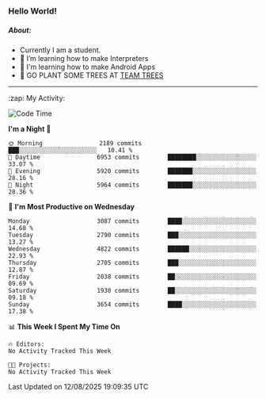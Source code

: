 ### Hello World!

##### About:
- Currently I am a student.
- 🌱 I’m learning how to make Interpreters
- 🌱 I'm learning how to make Android Apps
- 🌱 GO PLANT SOME TREES AT [TEAM TREES](https://teamtrees.org/)

---
  <summary>:zap: My Activity:</summary>
  
<!--START_SECTION:waka-->
![Code Time](http://img.shields.io/badge/Code%20Time-1%2C675%20hrs%2033%20mins-blue)

**I'm a Night 🦉** 

```text
🌞 Morning                2189 commits        ███░░░░░░░░░░░░░░░░░░░░░░   10.41 % 
🌆 Daytime                6953 commits        ████████░░░░░░░░░░░░░░░░░   33.07 % 
🌃 Evening                5920 commits        ███████░░░░░░░░░░░░░░░░░░   28.16 % 
🌙 Night                  5964 commits        ███████░░░░░░░░░░░░░░░░░░   28.36 % 
```
📅 **I'm Most Productive on Wednesday** 

```text
Monday                   3087 commits        ████░░░░░░░░░░░░░░░░░░░░░   14.68 % 
Tuesday                  2790 commits        ███░░░░░░░░░░░░░░░░░░░░░░   13.27 % 
Wednesday                4822 commits        ██████░░░░░░░░░░░░░░░░░░░   22.93 % 
Thursday                 2705 commits        ███░░░░░░░░░░░░░░░░░░░░░░   12.87 % 
Friday                   2038 commits        ██░░░░░░░░░░░░░░░░░░░░░░░   09.69 % 
Saturday                 1930 commits        ██░░░░░░░░░░░░░░░░░░░░░░░   09.18 % 
Sunday                   3654 commits        ████░░░░░░░░░░░░░░░░░░░░░   17.38 % 
```


📊 **This Week I Spent My Time On** 

```text
🔥 Editors: 
No Activity Tracked This Week

🐱‍💻 Projects: 
No Activity Tracked This Week
```


 Last Updated on 12/08/2025 19:09:35 UTC
<!--END_SECTION:waka-->
